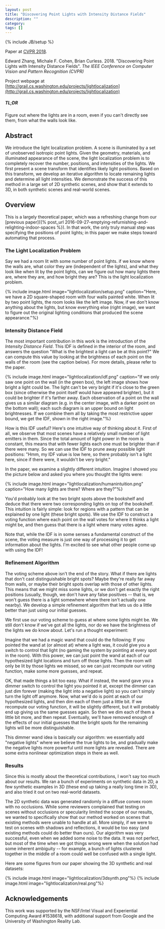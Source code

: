 ```yaml
---
layout: post
title: "Discovering Point Lights with Intensity Distance Fields"
description: ""
category: 
tags: []
---
```

{% include JB/setup %}

Paper at [CVPR 2018](http://cvpr2018.thecvf.com/).

Edward Zhang, Michale F. Cohen, Brian Curless. 2018.  "Discovering Point Lights with Intensity Distance Fields". <i>The IEEE Conference on Computer Vision and Pattern Recognition (CVPR)</i>

Project webpage at [http://grail.cs.washington.edu/projects/lightlocalization](http://grail.cs.washington.edu/projects/lightlocalization)

##### TL;DR #####
Figure out where the lights are in a room, even if you can't directly see them,  from what the walls look like.

## Abstract ##
We introduce the light localization problem. A scene is illuminated by a
set of unobserved isotropic point lights.  Given the geometry, materials, and
illuminated appearance of the scene, the light localization problem is to
completely recover the number, positions, and intensities of the
lights. We first present a scene transform that identifies likely light positions.
Based on this transform, we develop an iterative algorithm to locate remaining
lights and determine all light intensities. We demonstrate the
success of this method in a large set of 2D synthetic scenes, and show that
it extends to 3D, in both synthetic scenes and real-world scenes.

## Overview ##
This is a largely theoretical paper, which was a refreshing change from our [previous paper]({% post_url 2016-09-27-emptying-refurnishing-and-relighting-indoor-spaces %}).
In that work, the only truly manual step was specifying the positions of point lights; in this paper we make steps toward automating that process.

### The Light Localization Problem ###
Say we had a room lit with some number of point lights.
if we know where the walls are, what color they are (independent of the lights),
and what they look like when lit by the point lights, can we figure out how many lights there are,
where they are, and how bright they are? This is the light localization problem.

{% include image.html image="lightlocalization/setup.png" caption="Here, we have a 2D square-shaped room with
four walls painted white. When lit by two point lights, the room looks like the left image. Now, if we don't know
anything about the lights, but know everything else (right image), we want to figure out the original lighting
conditions that produced the scene appearance."%}

### Intensity Distance Field ###
The most important contribution in this work is the introduction of the *Intensity Distance Field*.
This IDF is defined in the interior of the room,
and answers the question
"What is the brightest a light can be at this point?"
We can compute this value by looking at the brightness of each point on the walls of the room (see the caption below). For more details,
please refer to the paper.

{% include image.html image="lightlocalization/idf.png" caption="If we only saw one point on the wall (in the green box), the left image shows how
bright a light could be. The light can't be very bright if it's close to the green box (since otherwise the point itself would have appeared brighter),
but it could be brighter if it's farther away. Each observation of a point on the wall gives us a similar diagram (e.g. in the center image, with
a darker point on the bottom wall); each such diagram is an
upper bound on light brightnesses. If we combine them all by taking the most restrictive upper bound, we get the IDF, shown in the right image."%}

How is this IDF useful? Here's one intuitive way of thinking about it.
First of all, we observe that most scenes have a relatively small number of light emitters in them.
Since the total amount of light power in the room is constant, this means that with fewer lights
each one must be brighter than if there were many. So we can use the IDF to prune away possible
light positions: "Hmm, my IDF value is low here, so there probably isn't a light here, since
if there were, it wouldn't be very bright."

In the paper, we examine a slightly different intuition. Imagine I showed you the picture below and
asked you where you thought the lights were:

{% include image.html image="lightlocalization/humanintuition.png" caption="How many lights are there? Where are they?"%}

You'd probably look at the two bright spots above the bookshelf and deduce that there were two corresponding
lights on top of the bookshelf. This intuition is fairly simple: look for regions with a pattern that 
can be explained by one light (these bright spots). We use the IDF to construct a voting function where
each point on the wall votes for where it thinks a light might be, and then guess that there is a light
where many votes agree.

Note that, while the IDF is in some senses a fundamental construct of the scene, the voting measure is
just one way of processing it to get information about the lights. I'm excited to see what
other people come up with using the IDF!

### Refinement Algorithm ###
The voting scheme above isn't the end of the story. What if there are lights that don't cast distinguishable bright spots?
Maybe they're really far away from walls, or maybe their bright spots overlap with those of other lights. This means that
we might miss some lights, or we don't get exactly the right positions (usually, though, we don't have any
false positives -- that is, we won't guess there is a light somewhere where there isn't actually one nearby). We develop a
simple refinement algorithm that lets us do a little better than just using our initial guesses.

We first use our voting scheme to guess at where some lights might be. We still don't know
if we've got all the lights, nor do we have the brightness of the lights we do know about. Let's run a thought experiment:

Imagine that we had a magic wand that could do the following: If you pointed the wand at (or almost at) where a light
was, it could give you a switch to control that light (no gaming the system by pointing at every spot in the room).
With this power, we can just point the wand at each of our
hypothesized light locations and turn off those lights. Then the room will only be lit by those lights we missed, so
we can just recompute our voting function, make some more guesses, and repeat.

OK, that made things a bit too easy. What if instead, the wand gave you a dimmer switch to control the light you
pointed it at, except the dimmer can just dim forever (making the light into a negative light) so you can't simply turn the light off anymore.
Now, what we'd do is point at each of our hypothesized lights, and then dim each of them just a little bit. If
we recompute our voting function, it will be slightly different, but it will probably end up giving us the same guesses
again. So then we dim each of them a little bit more, and then repeat. Eventually, we'll have removed enough of the
effects of our initial guesses that the bright spots for the remaining lights will be more distinguishable.

This dimmer wand idea is basically our algorithm: we essentially add "negative lights" where we believe
the true lights to be, and gradually make the negative lights more powerful until more lights are revealed. There
are some extra nonlinear optimization steps in there as well.

### Results ###
Since this is mostly about the theoretical contributions, I won't say too much about our results. We ran a bunch of experiments
on synthetic data in 2D, a few synthetic examples in 3D (these end up taking a really long time in 3D), and also
tried it out on two real-world datasets.

The 2D synthetic data was generated randomly in a diffuse convex room with no occlusions. While some reviewers complained
that testing on scenes without occlusions or specularity limited the scope of our results, we wanted to specifically
show that our method worked on scenes that existing methods were unable to handle at all. More simply, if we were to test
on scenes with shadows and reflections, it would be too easy (and existing methods could do better than ours). Our algorithm
was very successful, even when we added some noise to the data. It was not perfect, but most of the time when we got things wrong
were when the solution had some inherent ambiguity -- for example, a bunch of lights clustered together in the middle of a room
could well be confused with a single light.

Here are some figures from our paper showing the 3D synthetic and real datasets:

{% include image.html image="lightlocalization/3dsynth.png"%}
{% include image.html image="lightlocalization/real.png"%}

## Acknowledgements ##
This work was supported by the NSF/Intel Visual and Experiential Computing Award
\#1538618, with additional support from Google and the University of Washington Reality Lab.
